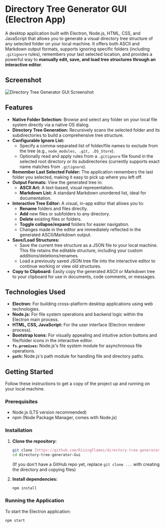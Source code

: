 # Directory Tree Generator GUI (Electron App)

A desktop application built with Electron, Node.js, HTML, CSS, and JavaScript that allows you to generate a visual directory tree structure of any selected folder on your local machine. It offers both ASCII and Markdown output formats, supports ignoring specific folders (including `.gitignore` rules), remembers your last selected location, and provides a powerful way to **manually edit, save, and load tree structures through an interactive editor**.

## Screenshot

![Directory Tree Generator GUI Screenshot](assets/screenshot.png)

## Features

* **Native Folder Selection:** Browse and select any folder on your local file system directly via a native OS dialog.
* **Directory Tree Generation:** Recursively scans the selected folder and its subdirectories to build a comprehensive tree structure.
* **Configurable Ignore List:**
    * Specify a comma-separated list of folder/file names to exclude from the tree (e.g., `node_modules, .git, .DS_Store`).
    * Optionally read and apply rules from a `.gitignore` file found in the selected root directory or its subdirectories (currently supports exact name matches from `.gitignore`).
* **Remember Last Selected Folder:** The application remembers the last folder you selected, making it easy to pick up where you left off.
* **Output Formats:** View the generated tree in:
    * **ASCII Art:** A text-based, visual representation.
    * **Markdown List:** A standard Markdown unordered list, ideal for documentation.
* **Interactive Tree Editor:** A visual, in-app editor that allows you to:
    * **Rename** folders and files directly.
    * **Add** new files or subfolders to any directory.
    * **Delete** existing files or folders.
    * **Toggle collapse/expand** folders for easier navigation.
    * Changes made in the editor are immediately reflected in the generated ASCII/Markdown output.
* **Save/Load Structures:**
    * Save the current tree structure as a JSON file to your local machine. This file retains the editable structure, including your custom additions/deletions/renames.
    * Load a previously saved JSON tree file into the interactive editor to continue working or view old structures.
* **Copy to Clipboard:** Easily copy the generated ASCII or Markdown tree to your clipboard for use in documents, code comments, or messages.

## Technologies Used

* **Electron:** For building cross-platform desktop applications using web technologies.
* **Node.js:** For file system operations and backend logic within the Electron main process.
* **HTML, CSS, JavaScript:** For the user interface (Electron renderer process).
* **Bootstrap Icons:** For visually appealing and intuitive action buttons and file/folder icons in the interactive editor.
* **`fs.promises`:** Node.js's file system module for asynchronous file operations.
* **`path`:** Node.js's path module for handling file and directory paths.

## Getting Started

Follow these instructions to get a copy of the project up and running on your local machine.

### Prerequisites

* Node.js (LTS version recommended)
* npm (Node Package Manager, comes with Node.js)

### Installation

1.  **Clone the repository:**
    ```bash
    git clone [https://github.com/RisingFlames/directory-tree-generator-Gui.git](https://github.com/RisingFlames/directory-tree-generator-Gui.git)
    cd directory-tree-generator-Gui
    ```
    (If you don't have a GitHub repo yet, replace `git clone ...` with creating the directory and copying files)

2.  **Install dependencies:**
    ```bash
    npm install
    ```

### Running the Application

To start the Electron application:

```bash
npm start